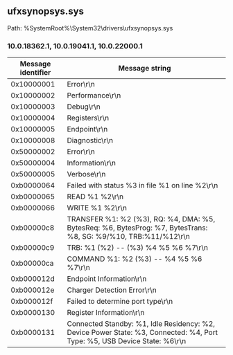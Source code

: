 ## ufxsynopsys.sys

Path: %SystemRoot%\System32\drivers\ufxsynopsys.sys

### 10.0.18362.1, 10.0.19041.1, 10.0.22000.1

Message identifier | Message string
--- | ---
0x10000001 | Error\r\n
0x10000002 | Performance\r\n
0x10000003 | Debug\r\n
0x10000004 | Registers\r\n
0x10000005 | Endpoint\r\n
0x10000008 | Diagnostic\r\n
0x50000002 | Error\r\n
0x50000004 | Information\r\n
0x50000005 | Verbose\r\n
0xb0000064 | Failed with status %3 in file %1 on line %2\r\n
0xb0000065 | READ %1 %2\r\n
0xb0000066 | WRITE %1 %2\r\n
0xb00000c8 | TRANSFER %1: %2 (%3), RQ: %4, DMA: %5, BytesReq: %6, BytesProg: %7, BytesTrans: %8, SG: %9/%10, TRB:%11/%12\r\n
0xb00000c9 | TRB: %1 (%2) -- (%3) %4 %5 %6 %7\r\n
0xb00000ca | COMMAND %1: %2 (%3) -- %4 %5 %6 %7\r\n
0xb000012d | Endpoint Information\r\n
0xb000012e | Charger Detection Error\r\n
0xb000012f | Failed to determine port type\r\n
0xb0000130 | Register Information\r\n
0xb0000131 | Connected Standby: %1, Idle Residency: %2, Device Power State: %3, Connected: %4, Port Type: %5, USB Device State: %6\r\n
